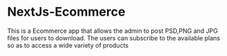 # NextJs-Ecommerce
This is a Ecommerce app that allows the admin to post PSD,PNG and JPG files for users to download.
The users can subscribe to the available plans so as to access a wide variety of products
